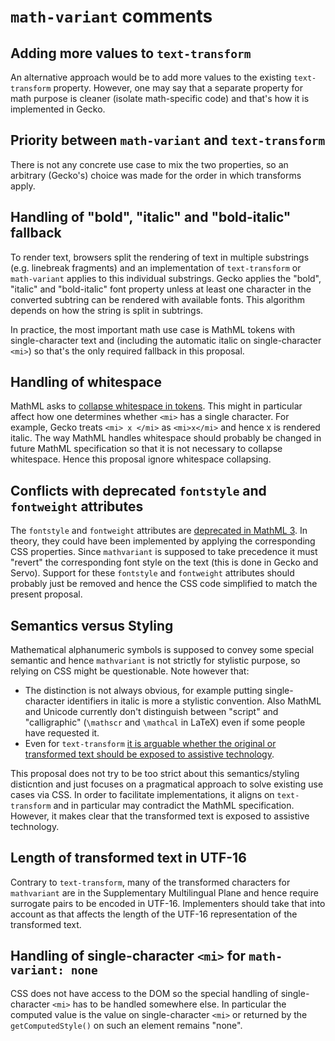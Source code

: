 # `math-variant` comments

## Adding more values to `text-transform`

An alternative approach would be to add more values to the existing
`text-transform` property. However, one may say that a separate property for
math purpose is cleaner (isolate math-specific code) and that's how it is
implemented in Gecko.

## Priority between `math-variant` and `text-transform`

There is not any concrete use case to mix the two properties, so an arbitrary
(Gecko's) choice was made for the order in which transforms apply.

## Handling of "bold", "italic" and "bold-italic" fallback

To render text, browsers split the rendering of text in multiple substrings
(e.g. linebreak fragments) and an implementation of `text-transform` or
`math-variant` applies to this individual substrings. Gecko applies the
"bold", "italic" and "bold-italic" font property unless at least one character
in the converted subtring can be rendered with available fonts. This
algorithm depends on how the string is split in subtrings.

In practice, the most important math use case is MathML tokens with
single-character text and (including the automatic italic on single-character
`<mi>`) so that's the only required fallback in this proposal.

## Handling of whitespace

MathML asks to [collapse whitespace in tokens](https://www.w3.org/Math/draft-spec/chapter2.html#fund.collapse). This might in particular affect how one
determines whether `<mi>` has a single character. For example, Gecko treats
`<mi> x </mi>` as `<mi>x</mi>` and hence x is rendered italic. The way
MathML handles whitespace should probably be changed in future MathML
specification so that it is not necessary to collapse whitespace. Hence this
proposal ignore whitespace collapsing.

## Conflicts with deprecated `fontstyle` and `fontweight` attributes

The `fontstyle` and `fontweight` attributes are [deprecated in MathML 3](https://www.w3.org/Math/draft-spec/chapter3.html#3.2.2.1).
In theory, they could have been implemented by applying the
corresponding CSS properties. Since `mathvariant` is supposed to take precedence
it must "revert" the corresponding font style on the text (this is done in Gecko
and Servo). Support for these `fontstyle` and `fontweight` attributes should
probably just be removed and hence the CSS code simplified to match the present
proposal.

## Semantics versus Styling

Mathematical alphanumeric symbols is supposed to convey some special semantic
and hence `mathvariant` is not strictly for stylistic purpose, so relying on CSS
might be questionable. Note however that:
* The distinction is not always obvious, for example putting single-character
  identifiers in italic
  is more a stylistic convention. Also MathML and Unicode currently
  don't distinguish between "script" and "calligraphic" (`\mathscr` and
  `\mathcal` in LaTeX) even if some people have requested it.
* Even for `text-transform` [it is arguable whether the original or transformed text should be exposed to assistive technology](https://groups.google.com/a/chromium.org/forum/#!msg/chromium-accessibility/enk1PBjEfRc/InWurOYUg0EJ).

This proposal does not try to be too strict about this semantics/styling
disticntion
and just focuses on a pragmatical approach to solve existing use cases via
CSS. In order to facilitate implementations, it aligns on `text-transform` and
in particular may contradict the MathML specification.
However, it makes clear that the transformed text is exposed to assistive
technology.

## Length of transformed text in UTF-16

Contrary to `text-transform`, many of the transformed characters for
`mathvariant` are in the Supplementary Multilingual Plane and hence require
surrogate pairs to be encoded in UTF-16. Implementers should take that into
account as that affects the length of the UTF-16 representation of the
transformed text. 

## Handling of single-character `<mi>` for `math-variant: none`

CSS does not have access to the DOM so the special handling of single-character
`<mi>` has to be handled somewhere else. In particular the computed value is
the value on single-character `<mi>` or returned by the
`getComputedStyle()` on such an element remains "none".
